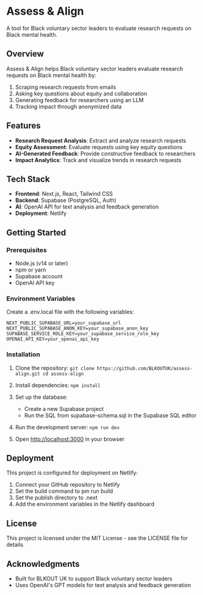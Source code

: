 # Assess & Align

A tool for Black voluntary sector leaders to evaluate research requests on Black mental health.

## Overview

Assess & Align helps Black voluntary sector leaders evaluate research requests on Black mental health by:

1. Scraping research requests from emails
2. Asking key questions about equity and collaboration
3. Generating feedback for researchers using an LLM
4. Tracking impact through anonymized data

## Features

- **Research Request Analysis**: Extract and analyze research requests
- **Equity Assessment**: Evaluate requests using key equity questions
- **AI-Generated Feedback**: Provide constructive feedback to researchers
- **Impact Analytics**: Track and visualize trends in research requests

## Tech Stack

- **Frontend**: Next.js, React, Tailwind CSS
- **Backend**: Supabase (PostgreSQL, Auth)
- **AI**: OpenAI API for text analysis and feedback generation
- **Deployment**: Netlify

## Getting Started

### Prerequisites

- Node.js (v14 or later)
- npm or yarn
- Supabase account
- OpenAI API key

### Environment Variables

Create a .env.local file with the following variables:

`
NEXT_PUBLIC_SUPABASE_URL=your_supabase_url
NEXT_PUBLIC_SUPABASE_ANON_KEY=your_supabase_anon_key
SUPABASE_SERVICE_ROLE_KEY=your_supabase_service_role_key
OPENAI_API_KEY=your_openai_api_key
`

### Installation

1. Clone the repository:
   `
   git clone https://github.com/BLKOUTUK/assess-align.git
   cd assess-align
   `

2. Install dependencies:
   `
   npm install
   `

3. Set up the database:
   - Create a new Supabase project
   - Run the SQL from supabase-schema.sql in the Supabase SQL editor

4. Run the development server:
   `
   npm run dev
   `

5. Open [http://localhost:3000](http://localhost:3000) in your browser

## Deployment

This project is configured for deployment on Netlify:

1. Connect your GitHub repository to Netlify
2. Set the build command to 
pm run build
3. Set the publish directory to .next
4. Add the environment variables in the Netlify dashboard

## License

This project is licensed under the MIT License - see the LICENSE file for details.

## Acknowledgments

- Built for BLKOUT UK to support Black voluntary sector leaders
- Uses OpenAI's GPT models for text analysis and feedback generation

